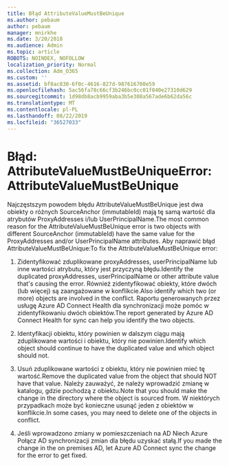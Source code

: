 ```yaml
---
title: Błąd AttributeValueMustBeUnique
ms.author: pebaum
author: pebaum
manager: mnirkhe
ms.date: 3/20/2018
ms.audience: Admin
ms.topic: article
ROBOTS: NOINDEX, NOFOLLOW
localization_priority: Normal
ms.collection: Adm_O365
ms.custom: ''
ms.assetid: bf8ac830-6f0c-4616-827d-987616700e59
ms.openlocfilehash: 5ac56fa78c66cf3b246bc0cc01f040e27310d629
ms.sourcegitcommit: 1d98db8acb9959aba3b5e308a567ade6b62da56c
ms.translationtype: MT
ms.contentlocale: pl-PL
ms.lasthandoff: 08/22/2019
ms.locfileid: "36527033"
---
```

# <a name="error-attributevaluemustbeunique"></a><span data-ttu-id="86fbc-102">Błąd: AttributeValueMustBeUnique</span><span class="sxs-lookup"><span data-stu-id="86fbc-102">Error: AttributeValueMustBeUnique</span></span>

<span data-ttu-id="86fbc-103">Najczęstszym powodem błędu AttributeValueMustBeUnique jest dwa obiekty o różnych SourceAnchor (immutableId) mają tę samą wartość dla atrybutów ProxyAddresses i/lub UserPrincipalName.</span><span class="sxs-lookup"><span data-stu-id="86fbc-103">The most common reason for the AttributeValueMustBeUnique error is two objects with different SourceAnchor (immutableId) have the same value for the ProxyAddresses and/or UserPrincipalName attributes.</span></span> <span data-ttu-id="86fbc-104">Aby naprawić błąd AttributeValueMustBeUnique:</span><span class="sxs-lookup"><span data-stu-id="86fbc-104">To fix the AttributeValueMustBeUnique error:</span></span>
  
1. <span data-ttu-id="86fbc-105">Zidentyfikować zduplikowane proxyAddresses, userPrincipalName lub inne wartości atrybutu, który jest przyczyną błędu.</span><span class="sxs-lookup"><span data-stu-id="86fbc-105">Identify the duplicated proxyAddresses, userPrincipalName or other attribute value that's causing the error.</span></span> <span data-ttu-id="86fbc-106">Również zidentyfikować obiekty, które dwóch (lub więcej) są zaangażowane w konflikcie.</span><span class="sxs-lookup"><span data-stu-id="86fbc-106">Also identify which two (or more) objects are involved in the conflict.</span></span> <span data-ttu-id="86fbc-107">Raportu generowanych przez usługę Azure AD Connect Health dla synchronizacji może pomóc w zidentyfikowaniu dwóch obiektów.</span><span class="sxs-lookup"><span data-stu-id="86fbc-107">The report generated by Azure AD Connect Health for sync can help you identify the two objects.</span></span>
    
2. <span data-ttu-id="86fbc-108">Identyfikacji obiektu, który powinien w dalszym ciągu mają zduplikowane wartości i obiektu, który nie powinien.</span><span class="sxs-lookup"><span data-stu-id="86fbc-108">Identify which object should continue to have the duplicated value and which object should not.</span></span>
    
3. <span data-ttu-id="86fbc-109">Usuń zduplikowane wartości z obiektu, który nie powinien mieć tę wartość.</span><span class="sxs-lookup"><span data-stu-id="86fbc-109">Remove the duplicated value from the object that should NOT have that value.</span></span> <span data-ttu-id="86fbc-110">Należy zauważyć, że należy wprowadzić zmianę w katalogu, gdzie pochodzą z obiektu.</span><span class="sxs-lookup"><span data-stu-id="86fbc-110">Note that you should make the change in the directory where the object is sourced from.</span></span> <span data-ttu-id="86fbc-111">W niektórych przypadkach może być konieczne usunąć jeden z obiektów w konflikcie.</span><span class="sxs-lookup"><span data-stu-id="86fbc-111">In some cases, you may need to delete one of the objects in conflict.</span></span>
    
4. <span data-ttu-id="86fbc-112">Jeśli wprowadzono zmiany w pomieszczeniach na AD Niech Azure Połącz AD synchronizacji zmian dla błędu uzyskać stałą.</span><span class="sxs-lookup"><span data-stu-id="86fbc-112">If you made the change in the on premises AD, let Azure AD Connect sync the change for the error to get fixed.</span></span>
    

